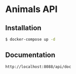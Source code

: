Animals API
=====================

Installation
------------
```bash
$ docker-compose up -d
```

Documentation
-------------
```bash
http://localhost:8088/api/doc
```
